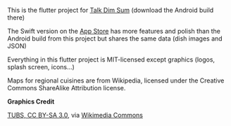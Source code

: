 This is the flutter project for [Talk Dim Sum](http://talkdimsum.com) (download the Android build there)

The Swift version on the [App Store](https://apps.apple.com/us/app/talk-dim-sum/id953929066) has more features and polish than the Android build from this project but shares the same data (dish images and JSON)

Everything in this flutter project is MIT-licensed except graphics (logos, splash screen, icons...)

Maps for regional cuisines are from Wikipedia, licensed under the Creative Commons ShareAlike Attribution license.

**Graphics Credit**

[TUBS, CC BY-SA 3.0](https://creativecommons.org/licenses/by-sa/3.0), via [Wikimedia Commons](https://commons.wikimedia.org/wiki/File:Guangdong_in_China_(%2Ball_claims_hatched).svg)

